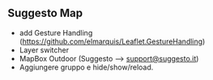 ## Suggesto Map

- add Gesture Handling (https://github.com/elmarquis/Leaflet.GestureHandling)
- Layer switcher
- MapBox Outdoor (Suggesto --> support@suggesto.it)
- Aggiungere gruppo e hide/show/reload.


